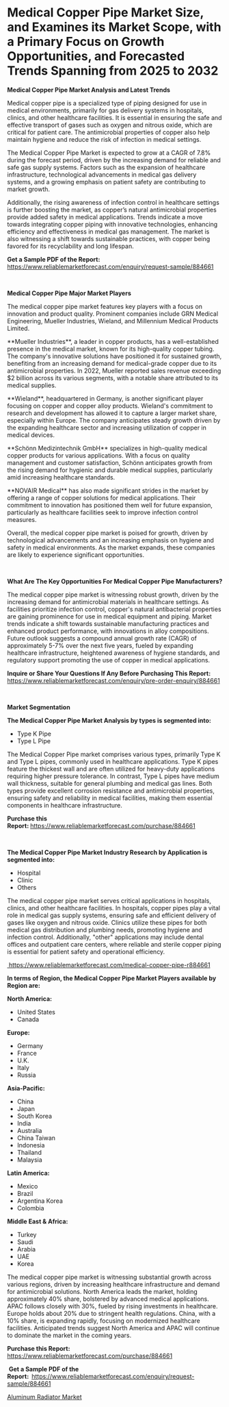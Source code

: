<p><h1>Medical Copper Pipe Market Size, and Examines its Market Scope, with a Primary Focus on Growth Opportunities, and Forecasted Trends Spanning from 2025 to 2032</h1></p><p><strong>Medical Copper Pipe Market Analysis and Latest Trends</strong></p>
<p><p>Medical copper pipe is a specialized type of piping designed for use in medical environments, primarily for gas delivery systems in hospitals, clinics, and other healthcare facilities. It is essential in ensuring the safe and effective transport of gases such as oxygen and nitrous oxide, which are critical for patient care. The antimicrobial properties of copper also help maintain hygiene and reduce the risk of infection in medical settings.</p><p>The Medical Copper Pipe Market is expected to grow at a CAGR of 7.8% during the forecast period, driven by the increasing demand for reliable and safe gas supply systems. Factors such as the expansion of healthcare infrastructure, technological advancements in medical gas delivery systems, and a growing emphasis on patient safety are contributing to market growth. </p><p>Additionally, the rising awareness of infection control in healthcare settings is further boosting the market, as copper’s natural antimicrobial properties provide added safety in medical applications. Trends indicate a move towards integrating copper piping with innovative technologies, enhancing efficiency and effectiveness in medical gas management. The market is also witnessing a shift towards sustainable practices, with copper being favored for its recyclability and long lifespan.</p></p>
<p><strong>Get a Sample PDF of the Report:&nbsp;</strong> <a href="https://www.reliablemarketforecast.com/enquiry/request-sample/884661?utm_campaign=3491&utm_medium=2&utm_source=Github&utm_content=ia&utm_term=31032025&utm_id=medical-copper-pipe">https://www.reliablemarketforecast.com/enquiry/request-sample/884661</a></p>
<p>&nbsp;</p>
<p><strong>Medical Copper Pipe Major Market Players</strong></p>
<p><p>The medical copper pipe market features key players with a focus on innovation and product quality. Prominent companies include GRN Medical Engineering, Mueller Industries, Wieland, and Millennium Medical Products Limited.</p><p>**Mueller Industries**, a leader in copper products, has a well-established presence in the medical market, known for its high-quality copper tubing. The company's innovative solutions have positioned it for sustained growth, benefiting from an increasing demand for medical-grade copper due to its antimicrobial properties. In 2022, Mueller reported sales revenue exceeding $2 billion across its various segments, with a notable share attributed to its medical supplies.</p><p>**Wieland**, headquartered in Germany, is another significant player focusing on copper and copper alloy products. Wieland's commitment to research and development has allowed it to capture a larger market share, especially within Europe. The company anticipates steady growth driven by the expanding healthcare sector and increasing utilization of copper in medical devices.</p><p>**Schönn Medizintechnik GmbH** specializes in high-quality medical copper products for various applications. With a focus on quality management and customer satisfaction, Schönn anticipates growth from the rising demand for hygienic and durable medical supplies, particularly amid increasing healthcare standards.</p><p>**NOVAIR Medical** has also made significant strides in the market by offering a range of copper solutions for medical applications. Their commitment to innovation has positioned them well for future expansion, particularly as healthcare facilities seek to improve infection control measures.</p><p>Overall, the medical copper pipe market is poised for growth, driven by technological advancements and an increasing emphasis on hygiene and safety in medical environments. As the market expands, these companies are likely to experience significant opportunities.</p></p>
<p>&nbsp;</p>
<p><strong>What Are The Key Opportunities For Medical Copper Pipe Manufacturers?</strong></p>
<p><p>The medical copper pipe market is witnessing robust growth, driven by the increasing demand for antimicrobial materials in healthcare settings. As facilities prioritize infection control, copper's natural antibacterial properties are gaining prominence for use in medical equipment and piping. Market trends indicate a shift towards sustainable manufacturing practices and enhanced product performance, with innovations in alloy compositions. Future outlook suggests a compound annual growth rate (CAGR) of approximately 5-7% over the next five years, fueled by expanding healthcare infrastructure, heightened awareness of hygiene standards, and regulatory support promoting the use of copper in medical applications.</p></p>
<p><strong>Inquire or Share Your Questions If Any Before Purchasing This Report:</strong> <a href="https://www.reliablemarketforecast.com/enquiry/pre-order-enquiry/884661?utm_campaign=3491&utm_medium=2&utm_source=Github&utm_content=ia&utm_term=31032025&utm_id=medical-copper-pipe">https://www.reliablemarketforecast.com/enquiry/pre-order-enquiry/884661</a></p>
<p>&nbsp;</p>
<p><strong>Market Segmentation</strong></p>
<p><strong>The Medical Copper Pipe Market Analysis by types is segmented into:</strong></p>
<p><ul><li>Type K Pipe</li><li>Type L Pipe</li></ul></p>
<p><p>The Medical Copper Pipe market comprises various types, primarily Type K and Type L pipes, commonly used in healthcare applications. Type K pipes feature the thickest wall and are often utilized for heavy-duty applications requiring higher pressure tolerance. In contrast, Type L pipes have medium wall thickness, suitable for general plumbing and medical gas lines. Both types provide excellent corrosion resistance and antimicrobial properties, ensuring safety and reliability in medical facilities, making them essential components in healthcare infrastructure.</p></p>
<p><strong>Purchase this Report:&nbsp;</strong><a href="https://www.reliablemarketforecast.com/purchase/884661?utm_campaign=3491&utm_medium=2&utm_source=Github&utm_content=ia&utm_term=31032025&utm_id=medical-copper-pipe">https://www.reliablemarketforecast.com/purchase/884661</a></p>
<p>&nbsp;</p>
<p><strong>The Medical Copper Pipe Market Industry Research by Application is segmented into:</strong></p>
<p><ul><li>Hospital</li><li>Clinic</li><li>Others</li></ul></p>
<p><p>The medical copper pipe market serves critical applications in hospitals, clinics, and other healthcare facilities. In hospitals, copper pipes play a vital role in medical gas supply systems, ensuring safe and efficient delivery of gases like oxygen and nitrous oxide. Clinics utilize these pipes for both medical gas distribution and plumbing needs, promoting hygiene and infection control. Additionally, "other" applications may include dental offices and outpatient care centers, where reliable and sterile copper piping is essential for patient safety and operational efficiency.</p></p>
<p><a href="https://www.reliablemarketforecast.com/medical-copper-pipe-r884661?utm_campaign=3491&utm_medium=2&utm_source=Github&utm_content=ia&utm_term=31032025&utm_id=medical-copper-pipe">&nbsp;https://www.reliablemarketforecast.com/medical-copper-pipe-r884661</a></p>
<p><strong>In terms of Region, the Medical Copper Pipe Market Players available by Region are:</strong></p>
<p>
    <p> <strong> North America: </strong>
        <ul>
            <li>United States</li>
            <li>Canada</li>
        </ul>
        </p> 
    <p> <strong> Europe: </strong>
        <ul>
            <li>Germany</li>
            <li>France</li>
            <li>U.K.</li>
            <li>Italy</li>
            <li>Russia</li>
        </ul>
        </p> 
    <p> <strong> Asia-Pacific: </strong>
        <ul>
            <li>China</li>
            <li>Japan</li>
            <li>South Korea</li>
            <li>India</li>
            <li>Australia</li>
            <li>China Taiwan</li>
            <li>Indonesia</li>
            <li>Thailand</li>
            <li>Malaysia</li>
        </ul>
        </p> 
    <p> <strong> Latin America: </strong>
        <ul>
            <li>Mexico</li>
            <li>Brazil</li>
            <li>Argentina Korea</li>
            <li>Colombia</li>
        </ul>
        </p> 
    <p> <strong> Middle East & Africa: </strong>
        <ul>
            <li>Turkey</li>
            <li>Saudi</li>
            <li>Arabia</li>
            <li>UAE</li>
            <li>Korea</li>
        </ul>
    </p>
    </p>
<p><p>The medical copper pipe market is witnessing substantial growth across various regions, driven by increasing healthcare infrastructure and demand for antimicrobial solutions. North America leads the market, holding approximately 40% share, bolstered by advanced medical applications. APAC follows closely with 30%, fueled by rising investments in healthcare. Europe holds about 20% due to stringent health regulations. China, with a 10% share, is expanding rapidly, focusing on modernized healthcare facilities. Anticipated trends suggest North America and APAC will continue to dominate the market in the coming years.</p></p>
<p><strong>Purchase this Report: </strong><a href="https://www.reliablemarketforecast.com/purchase/884661?utm_campaign=3491&utm_medium=2&utm_source=Github&utm_content=ia&utm_term=31032025&utm_id=medical-copper-pipe">https://www.reliablemarketforecast.com/purchase/884661</a></p>
<p>&nbsp;<strong>Get a Sample PDF of the Report:&nbsp;&nbsp;</strong><a href="https://www.reliablemarketforecast.com/enquiry/request-sample/884661?utm_campaign=3491&utm_medium=2&utm_source=Github&utm_content=ia&utm_term=31032025&utm_id=medical-copper-pipe">https://www.reliablemarketforecast.com/enquiry/request-sample/884661</a></p>
<p><strong></strong></p>
<p><p><a href="https://github.com/braisykhwezi/Market-Research-Report-List-1/blob/main/aluminum-radiator-market.md?utm_campaign=3491&utm_medium=2&utm_source=Github&utm_content=ia&utm_term=31032025&utm_id=medical-copper-pipe">Aluminum Radiator Market</a></p></p>